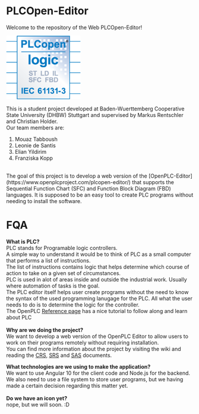 # PLCOpen-Editor

Welcome to the repository of the Web PLCOpen-Editor!


<img src="https://github.com/elian15122000/TINF19C-PLCOpen-Editor/blob/master/Resources/Logo.png" width=200>

This is a student project developed at Baden-Wuerttemberg Cooperative State University (DHBW) Stuttgart and supervised by Markus Rentschler and Christian Holder.
<br>
Our team members are:<br>
1. Mouaz Tabboush
2. Leonie de Santis
3. Elian Yildirim
4. Franziska Kopp
<br>
The goal of this project is to develop a web version of the [OpenPLC-Editor](https://www.openplcproject.com/plcopen-editor/) that supports the Sequential Function Chart (SFC) and Function Block Diagram (FBD) languages.
It is supposed to be an easy tool to create PLC programs without needing to install the software.

# FQA <br>
**What is PLC?**<br>
PLC stands for Programable logic controllers.<br>
A simple way to understand it would be to think of PLC as a small computer that performs a list of instructions.<br>
The list of instructions contains logic that helps determine which course of action to take on a given set of circumstances.<br>
PLC is used in alot of areas inside and outside the industrial work. Usually where automation of tasks is the goal.<br>
The PLC editor itself helps user create programs without the need to know the syntax of the used programming lanugage for the PLC. All what the user needs to do is to determine the logic for the controller.<br>
The OpenPLC [Reference page](https://www.openplcproject.com/plcopen-editor/) has a nice tutorial to follow along and learn about PLC<br>
<br>
**Why are we doing the project?**<br>
We want to develop a web version of the OpenPLC Editor to allow users to work on their programs remotely without requiring installation.<br>
You can find more information about the project by visiting the wiki and reading the [CRS](https://github.com/elian15122000/TINF19C-PLCOpen-Editor/blob/master/PROJECT/CRS/TINF19C_CRS_Team_1_0v1.pdf), [SRS](https://github.com/elian15122000/TINF19C-PLCOpen-Editor/wiki/1-System-Requirements-Specification) and [SAS](https://github.com/elian15122000/TINF19C-PLCOpen-Editor/wiki/2-System-Architecture-Specification) documents.<br>

**What technologies are we using to make the application?**<br>
We want to use Angular 10 for the client code and Node.js for the backend.<br>
We also need to use a file system to store user programs, but we having made a certain decision regarding this matter yet.<br>
<br>
**Do we have an icon yet?**<br>
nope, but we will soon. :D<br>


